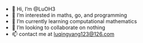 - 👋 Hi, I’m @LuOH3
- 👀 I’m interested in maths, go, and programming
- 🌱 I’m currently learning computational mathematics
- 💞️ I’m looking to collaborate on nothing
- 📫 contact me at luqingyang123@126.com

<!---
LuOH3/LuOH3 is a ✨ special ✨ repository because its `README.md` (this file) appears on your GitHub profile.
You can click the Preview link to take a look at your changes.
--->
